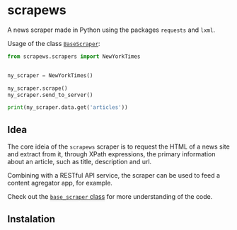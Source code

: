 # scrapews

A news scraper made in Python using the packages ```requests``` and ```lxml```.

Usage of the class <a href="https://github.com/mateusvictor/scrapews/blob/main/scrapews/base_scraper.py">```BaseScraper```</a>:

<!-- <img src="https://github.com/mateusvictor/scrapews/blob/main/screenshots/example.png"> -->

```python
from scrapews.scrapers import NewYorkTimes


ny_scraper = NewYorkTimes()

ny_scraper.scrape()
ny_scraper.send_to_server()

print(ny_scraper.data.get('articles'))
```

## Idea

The core ideia of the ```scrapews``` scraper is to request the HTML of a news site and extract from it, through XPath expressions, the primary information about an article, such as title, description and url.

Combining with a RESTful API service, the scraper can be used to feed a content agregator app, for example.

Check out the <a href="https://github.com/mateusvictor/scrapews/blob/main/scrapews/base_scraper.py">```base_scraper``` class</a> for more understanding of the code.

## Instalation
 